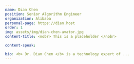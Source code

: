 ```yaml
---
name: Dian Chen
position: Senior Algorithm Engineer
organization: Alibaba
personal-page: https://dian.host
order: 1
img: assets/img/dian-chen-avator.jpg
content-title: <nobr> This is a placeholder </nobr>

content-speak: 

bio: <b> Dr. Dian Chen </b> is a technology expert of ...
---
```

